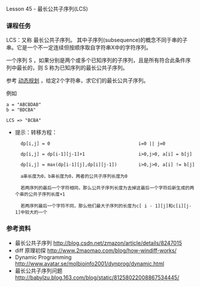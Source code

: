 
Lesson 45 - 最长公共子序列(LCS)

### 课程任务

LCS：又称 最长公共子序列。 其中子序列(subsequence)的概念不同于串的子串。它是一个不一定连续但按顺序取自字符串X中的字符序列。 

一个序列 S ，如果分别是两个或多个已知序列的子序列，且是所有符合此条件序列中最长的，则 S 称为已知序列的最长公共子序列。

参考 [动态规划](http://zh.wikipedia.org/wiki/动态规划) ，给定2个字符串，求它们的最长公共子序列。

例如

	a = "ABCBDAB"
	b = "BDCBA"

	LCS => "BCBA"

* 提示：转移方程：

		dp[i,j] = 0                                 i=0 || j=0

		dp[i,j] = dp[i-1][j-1]+1                    i>0,j>0, a[i] = b[j]       

		dp[i,j] = max(dp[i-1][j],dp[i][j-1])        i>0,j>0, a[i] != b[j]

		a串长度为0，b串长度为0，两者的公共子序列长度为0

		若两序列的最后一个字符相同，那么公共子序列长度为去掉这最后一个字符后新生成的两个串的公共子序列长度+1

		若两序列最后一个字符不同，那么他们最大子序列的长度为c[ i - 1][j]和c[i][j-1]中较大的一个

### 参考资料
* 最长公共子序列 <http://blog.csdn.net/zmazon/article/details/8247015>
* diff 原理初探 <http://www.2maomao.com/blog/how-windiff-works/>
* Dynamic Programming <http://www.avatar.se/molbioinfo2001/dynprog/dynamic.html>
* 最长公共子序列问题 <http://babylzu.blog.163.com/blog/static/81258022008867534445/>
